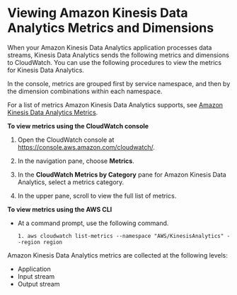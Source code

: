 # Viewing Amazon Kinesis Data Analytics Metrics and Dimensions<a name="metrics-dimensions"></a>

When your Amazon Kinesis Data Analytics application processes data streams, Kinesis Data Analytics sends the following metrics and dimensions to CloudWatch\. You can use the following procedures to view the metrics for Kinesis Data Analytics\.

In the console, metrics are grouped first by service namespace, and then by the dimension combinations within each namespace\.

For a list of metrics Amazon Kinesis Data Analytics supports, see [Amazon Kinesis Data Analytics Metrics](http://docs.aws.amazon.com/AmazonCloudWatch/latest/monitoring/aka-metricscollected.html)\.

**To view metrics using the CloudWatch console**

1. Open the CloudWatch console at [https://console\.aws\.amazon\.com/cloudwatch/](https://console.aws.amazon.com/cloudwatch/)\.

1. In the navigation pane, choose **Metrics**\.

1. In the **CloudWatch Metrics by Category** pane for Amazon Kinesis Data Analytics, select a metrics category\.

1. In the upper pane, scroll to view the full list of metrics\.

**To view metrics using the AWS CLI**
+ At a command prompt, use the following command\.

  ```
  1. aws cloudwatch list-metrics --namespace "AWS/KinesisAnalytics" --region region
  ```

 Amazon Kinesis Data Analytics metrics are collected at the following levels:
+ Application 
+ Input stream
+ Output stream